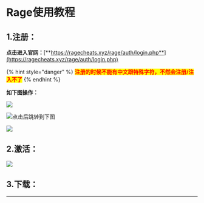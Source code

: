 # Rage使用教程

## 1.注册：

**点击进入官网：**[**https://ragecheats.xyz/rage/auth/login.php**](https://ragecheats.xyz/rage/auth/login.php)

{% hint style="danger" %}
<mark style="color:red;">**注册的时候不能有中文跟特殊字符，不然会注册/注入不了**</mark>
{% endhint %}

**如下图操作：**

![](../../.gitbook/assets/aba5efa28bca4da94738a852426bbfcf\_2022-03-13\_170910.png)

![点击后跳转到下图](../../.gitbook/assets/db3bc65beeef1c21e3fe58882d350610\_2022-03-13\_171154.png)

![](../../.gitbook/assets/da7258b55e3fd7dd7edb6609dfc4ff3f\_2022-03-13\_171221.png)

## **2.激活：**

![](../../.gitbook/assets/a276abf821589de0984e079efbd5b6be\_2022-03-13\_171253.png)

## **3.下载：**

****
